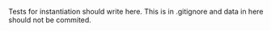 Tests for instantiation should write here. This is in .gitignore and data in here should not be commited.
